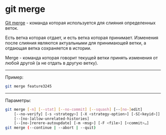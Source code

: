 # git merge

[Git merge](https://git-scm.com/docs/git-merge) - команда которая используется для слияния определенных веток.

Есть ветка которая отдает, и есть ветка которая принимает. Изменения после слияния являются актуальными для принимающей ветки, а отдающая ветка сохраняется в истории.

Merge - команда которая говорит текущей ветки принять изменения от любой другой (а не отдать в другую ветку).


---

Пример:

```bash
git merge feature3245
```

---

Параметры:


```bash
git merge [-n] [--stat] [--no-commit] [--squash] [--[no-]edit]
	[--no-verify] [-s <strategy>] [-X <strategy-option>] [-S[<keyid>]]
	[--[no-]allow-unrelated-histories]
	[--[no-]rerere-autoupdate] [-m <msg>] [-F <file>] [<commit>…​]
git merge (--continue | --abort | --quit)
```
